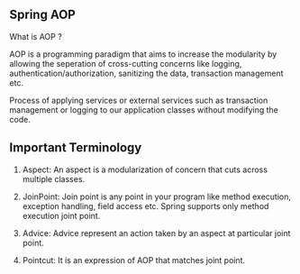 Spring AOP
-----------

What is AOP ?

AOP is a programming paradigm that aims to increase the modularity by allowing the seperation of cross-cutting concerns like logging, authentication/authorization, sanitizing the data, transaction management etc.

Process of applying services or external services such as transaction management or logging to our application classes without modifying
the code.


Important Terminology
----------------------

1. Aspect: An aspect is a modularization of concern that cuts across multiple classes.

2. JoinPoint: Join point is any point in your program like method execution, exception handling, field access etc. Spring supports only method execution joint point.

3. Advice: Advice represent an action taken by an aspect at particular joint point.

4. Pointcut: It is an expression of AOP that matches joint point.